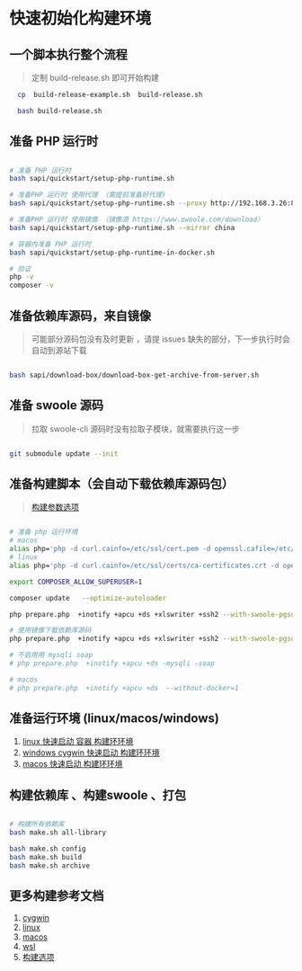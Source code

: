 # 快速初始化构建环境

## 一个脚本执行整个流程

> 定制 build-release.sh 即可开始构建

```bash
  cp  build-release-example.sh  build-release.sh

  bash build-release.sh

```

## 准备 PHP 运行时

```bash

# 准备 PHP 运行时
bash sapi/quickstart/setup-php-runtime.sh

# 准备PHP 运行时 使用代理 （需提前准备好代理)
bash sapi/quickstart/setup-php-runtime.sh --proxy http://192.168.3.26:8015

# 准备PHP 运行时 使用镜像 （镜像源 https://www.swoole.com/download）
bash sapi/quickstart/setup-php-runtime.sh --mirror china

# 容器内准备 PHP 运行时
bash sapi/quickstart/setup-php-runtime-in-docker.sh

# 验证
php -v
composer -v

```

## 准备依赖库源码，来自镜像

> 可能部分源码包没有及时更新 ，请提 issues
> 缺失的部分，下一步执行时会自动到源站下载

```bash

bash sapi/download-box/download-box-get-archive-from-server.sh

```

## 准备 swoole 源码

> 拉取 swoole-cli 源码时没有拉取子模块，就需要执行这一步

```bash

git submodule update --init

```

## 准备构建脚本（会自动下载依赖库源码包）

> [ 构建参数选项 ](../../docs/options.md)

```bash

# 准备 php 运行环境
# macos
alias php='php -d curl.cainfo=/etc/ssl/cert.pem -d openssl.cafile=/etc/ssl/cert.pem'
# linux
alias php='php -d curl.cainfo=/etc/ssl/certs/ca-certificates.crt -d openssl.cafile=/etc/ssl/certs/ca-certificates.crt'

export COMPOSER_ALLOW_SUPERUSER=1

composer update   --optimize-autoloader

php prepare.php  +inotify +apcu +ds +xlswriter +ssh2 --with-swoole-pgsql=1

# 使用镜像下载依赖库源码
php prepare.php  +inotify +apcu +ds +xlswriter +ssh2 --with-swoole-pgsql=1 --with-download-mirror-url=https://swoole-cli.jingjingxyk.com/

# 不启用用 mysqli soap
# php prepare.php  +inotify +apcu +ds -mysqli -soap

# macos
# php prepare.php  +inotify +apcu +ds  --without-docker=1

```

## 准备运行环境 (linux/macos/windows)

1. [ linux 快速启动 容器 构建环环境 ](linux/README.md)
1. [ windows cygwin 快速启动 构建环环境 ](windows/README.md)
1. [ macos 快速启动 构建环环境 ](macos/README.md)

## 构建依赖库 、构建swoole 、打包

```bash

# 构建所有依赖库
bash make.sh all-library

bash make.sh config
bash make.sh build
bash make.sh archive

```

## 更多构建参考文档

1. [cygwin](../../docs/Cygwin.md)
1. [linux](../../docs/linux.md)
1. [macos](../../docs/macOS.md)
1. [wsl](../../docs/wsl.md)
2. [构建选项](../../docs/options.md)
